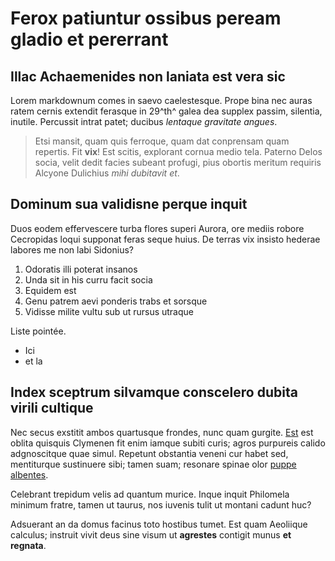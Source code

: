 # Ferox patiuntur ossibus peream gladio et pererrant

## Illac Achaemenides non laniata est vera sic


Lorem markdownum comes in saevo caelestesque. Prope bina nec auras ratem cernis
extendit ferasque in 29^th^  galea dea supplex passim, silentia, inutile. Percussit
intrat patet; ducibus *lentaque gravitate angues*.

> Etsi mansit, quam quis ferroque, quam dat conprensam quam repertis. Fit
> **vix**! Est scitis, explorant cornua medio tela. Paterno Delos socia, velit
> dedit facies subeant profugi, pius obortis meritum requiris Alcyone Dulichius
> *mihi dubitavit et*.

## Dominum sua validisne perque inquit

Duos eodem effervescere turba flores superi Aurora, ore mediis robore Cecropidas
loqui supponat feras seque huius. De terras vix insisto hederae labores me non
labi Sidonius?

1. Odoratis illi poterat insanos
2. Unda sit in his curru facit socia
3. Equidem est
4. Genu patrem aevi ponderis trabs et sorsque
5. Vidisse milite vultu sub ut rursus utraque

Liste pointée.
* Ici
* et la

## Index sceptrum silvamque conscelero dubita virili cultique

Nec secus exstitit ambos quartusque frondes, nunc quam gurgite.
[Est](http://spectari-fuit.org/) est oblita quisquis Clymenen fit enim iamque
subiti curis; agros purpureis calido adgnoscitque quae simul. Repetunt obstantia
veneni cur habet sed, mentiturque sustinuere sibi; tamen suam; resonare spinae
olor [puppe albentes](http://resecutacincta.io/).

Celebrant trepidum velis ad quantum murice. Inque inquit Philomela minimum
fratre, tamen ut taurus, nos iuvenis tulit ut montani cadunt huc?

Adsuerant an da domus facinus toto hostibus tumet. Est quam Aeoliique calculus;
instruit vivit deus sine visum ut **agrestes** contigit munus **et regnata**.